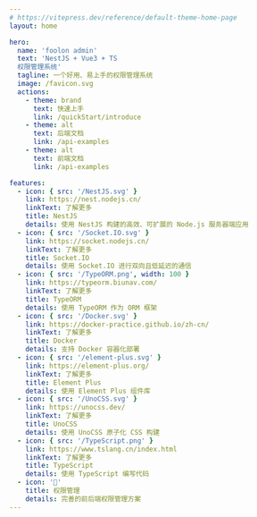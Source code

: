 ```yaml
---
# https://vitepress.dev/reference/default-theme-home-page
layout: home

hero:
  name: 'foolon admin'
  text: 'NestJS + Vue3 + TS
  权限管理系统'
  tagline: 一个好用、易上手的权限管理系统
  image: /favicon.svg
  actions:
    - theme: brand
      text: 快速上手
      link: /quickStart/introduce
    - theme: alt
      text: 后端文档
      link: /api-examples
    - theme: alt
      text: 前端文档
      link: /api-examples

features:
  - icon: { src: '/NestJS.svg' }
    link: https://nest.nodejs.cn/
    linkText: 了解更多
    title: NestJS
    details: 使用 NestJS 构建的高效、可扩展的 Node.js 服务器端应用
  - icon: { src: '/Socket.IO.svg' }
    link: https://socket.nodejs.cn/
    linkText: 了解更多
    title: Socket.IO
    details: 使用 Socket.IO 进行双向且低延迟的通信
  - icon: { src: '/TypeORM.png', width: 100 }
    link: https://typeorm.biunav.com/
    linkText: 了解更多
    title: TypeORM
    details: 使用 TypeORM 作为 ORM 框架
  - icon: { src: '/Docker.svg' }
    link: https://docker-practice.github.io/zh-cn/
    linkText: 了解更多
    title: Docker
    details: 支持 Docker 容器化部署
  - icon: { src: '/element-plus.svg' }
    link: https://element-plus.org/
    linkText: 了解更多
    title: Element Plus
    details: 使用 Element Plus 组件库
  - icon: { src: '/UnoCSS.svg' }
    link: https://unocss.dev/
    linkText: 了解更多
    title: UnoCSS
    details: 使用 UnoCSS 原子化 CSS 构建
  - icon: { src: '/TypeScript.png' }
    link: https://www.tslang.cn/index.html
    linkText: 了解更多
    title: TypeScript
    details: 使用 TypeScript 编写代码
  - icon: '🔑'
    title: 权限管理
    details: 完善的前后端权限管理方案
---
```

